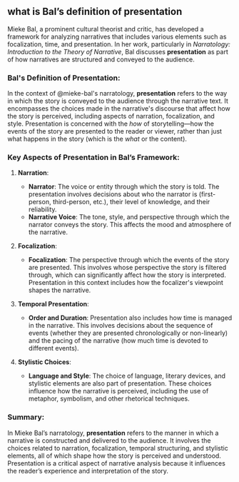 
## what is Bal’s definition of presentation

Mieke Bal, a prominent cultural theorist and critic, has developed a framework for analyzing narratives that includes various elements such as focalization, time, and presentation. In her work, particularly in *Narratology: Introduction to the Theory of Narrative*, Bal discusses **presentation** as part of how narratives are structured and conveyed to the audience.

### Bal's Definition of Presentation:

In the context of @mieke-bal's narratology, **presentation** refers to the way in which the story is conveyed to the audience through the narrative text. It encompasses the choices made in the narrative's discourse that affect how the story is perceived, including aspects of narration, focalization, and style. Presentation is concerned with the *how* of storytelling—how the events of the story are presented to the reader or viewer, rather than just what happens in the story (which is the *what* or the content).

### Key Aspects of Presentation in Bal’s Framework:

1. **Narration**:
   - **Narrator**: The voice or entity through which the story is told. The presentation involves decisions about who the narrator is (first-person, third-person, etc.), their level of knowledge, and their reliability.
   - **Narrative Voice**: The tone, style, and perspective through which the narrator conveys the story. This affects the mood and atmosphere of the narrative.

2. **Focalization**:
   - **Focalization**: The perspective through which the events of the story are presented. This involves whose perspective the story is filtered through, which can significantly affect how the story is interpreted. Presentation in this context includes how the focalizer's viewpoint shapes the narrative.

3. **Temporal Presentation**:
   - **Order and Duration**: Presentation also includes how time is managed in the narrative. This involves decisions about the sequence of events (whether they are presented chronologically or non-linearly) and the pacing of the narrative (how much time is devoted to different events).

4. **Stylistic Choices**:
   - **Language and Style**: The choice of language, literary devices, and stylistic elements are also part of presentation. These choices influence how the narrative is perceived, including the use of metaphor, symbolism, and other rhetorical techniques.

### Summary:

In Mieke Bal’s narratology, **presentation** refers to the manner in which a narrative is constructed and delivered to the audience. It involves the choices related to narration, focalization, temporal structuring, and stylistic elements, all of which shape how the story is perceived and understood. Presentation is a critical aspect of narrative analysis because it influences the reader’s experience and interpretation of the story.
